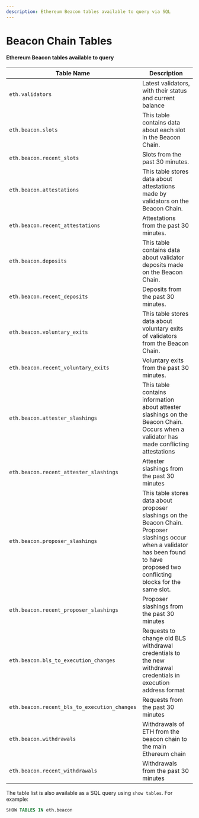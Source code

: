 ```yaml
---
description: Ethereum Beacon tables available to query via SQL
---
```


# Beacon Chain Tables

#### Ethereum Beacon tables available to query

| Table Name                                   | Description                                                                                                                                                                              |
| -------------------------------------------- | ---------------------------------------------------------------------------------------------------------------------------------------------------------------------------------------- |
| `eth.validators`                             | Latest validators, with their status and current balance                                                                                                                                 |
| `eth.beacon.slots`                           | This table contains data about each slot in the Beacon Chain.                                                                                                                            |
| `eth.beacon.recent_slots`                    | Slots from the past 30 minutes.                                                                                                                                                          |
| `eth.beacon.attestations`                    | This table stores data about attestations made by validators on the Beacon Chain.                                                                                                        |
| `eth.beacon.recent_attestations`             | Attestations from the past 30 minutes.                                                                                                                                                   |
| `eth.beacon.deposits`                        | This table contains data about validator deposits made on the Beacon Chain.                                                                                                              |
| `eth.beacon.recent_deposits`                 | Deposits from the past 30 minutes.                                                                                                                                                       |
| `eth.beacon.voluntary_exits`                 | This table stores data about voluntary exits of validators from the Beacon Chain.                                                                                                        |
| `eth.beacon.recent_voluntary_exits`          | Voluntary exits from the past 30 minutes.                                                                                                                                                |
| `eth.beacon.attester_slashings`              | This table contains information about attester slashings on the Beacon Chain. Occurs when a validator has made conflicting attestations                                                  |
| `eth.beacon.recent_attester_slashings`       | Attester slashings from the past 30 minutes                                                                                                                                              |
| `eth.beacon.proposer_slashings`              | This table stores data about proposer slashings on the Beacon Chain. Proposer slashings occur when a validator has been found to have proposed two conflicting blocks for the same slot. |
| `eth.beacon.recent_proposer_slashings`       | Proposer slashings from the past 30 minutes                                                                                                                                              |
| `eth.beacon.bls_to_execution_changes`        | Requests to change old BLS withdrawal credentials to the new withdrawal credentials in execution address format                                                                          |
| `eth.beacon.recent_bls_to_execution_changes` | Requests from the past 30 minutes                                                                                                                                                        |
| `eth.beacon.withdrawals`                     | Withdrawals of ETH from the beacon chain to the main Ethereum chain                                                                                                                      |
| `eth.beacon.recent_withdrawals`              | Withdrawals from the past 30 minutes                                                                                                                                                     |

The table list is also available as a SQL query using `show tables`. For example:

```sql
SHOW TABLES IN eth.beacon
```
